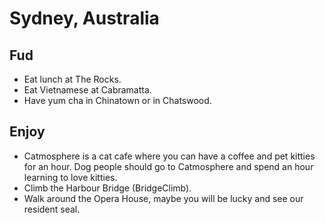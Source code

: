# Sydney, Australia

## Fud

* Eat lunch at The Rocks.
* Eat Vietnamese at Cabramatta.
* Have yum cha in Chinatown or in Chatswood.

## Enjoy

* Catmosphere is a cat cafe where you can have a coffee and pet kitties for an hour.
Dog people should go to Catmosphere and spend an hour learning to love kitties.
* Climb the Harbour Bridge (BridgeClimb).
* Walk around the Opera House, maybe you will be lucky and see our resident seal.
